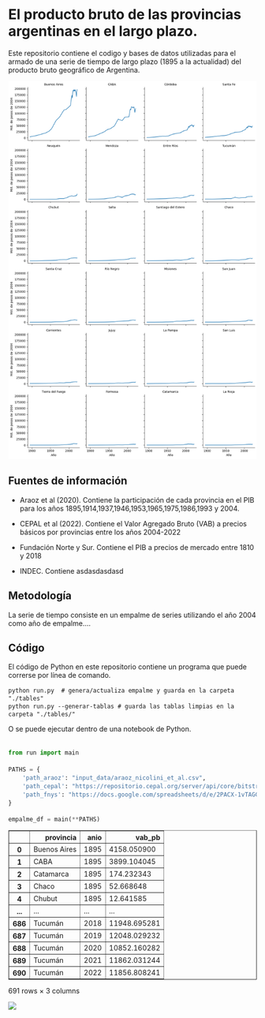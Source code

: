 # El producto bruto de las provincias argentinas en el largo plazo. 

Este repositorio contiene el codigo y bases de datos utilizadas para el armado 
de una serie de tiempo de largo plazo (1895 a la actualidad) del producto bruto
geográfico de Argentina. 

![Valor Agregado Bruto a precios básicos por provincia (1895-2022)](assets/output.png)

## Fuentes de información


*   Araoz et al (2020). Contiene la participación de cada provincia en el PIB para los años 1895,1914,1937,1946,1953,1965,1975,1986,1993 y 2004. 

*   CEPAL et al (2022). Contiene el Valor Agregado Bruto (VAB) a precios básicos por provincias entre los años 2004-2022

*   Fundación Norte y Sur. Contiene el PIB a precios de mercado entre 1810 y 2018

*   INDEC. Contiene asdasdasdasd


## Metodología

La serie de tiempo consiste en un empalme de series utilizando el año 2004 como año de empalme.... 


## Código 

El código de Python en este repositorio contiene un programa que puede correrse por línea de comando. 


```
python run.py  # genera/actualiza empalme y guarda en la carpeta "./tables"
python run.py --generar-tablas # guarda las tablas limpias en la carpeta "./tables/"

```


O se puede ejecutar dentro de una notebook de Python. 

```python

from run import main

PATHS = {
    'path_araoz': "input_data/araoz_nicolini_et_al.csv",
    'path_cepal': "https://repositorio.cepal.org/server/api/core/bitstreams/7399c6c9-0827-42da-b433-d176cb4107c7/content",
    'path_fnys': "https://docs.google.com/spreadsheets/d/e/2PACX-1vTAGGfIqDw18YDI5zasGBRa4sG1ddUfMcKT87fzTkvz8HMe8Ipl6zJU0M2788oZrw/pub?output=xls"
}

empalme_df = main(**PATHS)

```
<div>
<style scoped>
    .dataframe tbody tr th:only-of-type {
        vertical-align: middle;
    }

    .dataframe tbody tr th {
        vertical-align: top;
    }

    .dataframe thead th {
        text-align: right;
    }
</style>
<table border="1" class="dataframe">
  <thead>
    <tr style="text-align: right;">
      <th></th>
      <th>provincia</th>
      <th>anio</th>
      <th>vab_pb</th>
    </tr>
  </thead>
  <tbody>
    <tr>
      <th>0</th>
      <td>Buenos Aires</td>
      <td>1895</td>
      <td>4158.050900</td>
    </tr>
    <tr>
      <th>1</th>
      <td>CABA</td>
      <td>1895</td>
      <td>3899.104045</td>
    </tr>
    <tr>
      <th>2</th>
      <td>Catamarca</td>
      <td>1895</td>
      <td>174.232343</td>
    </tr>
    <tr>
      <th>3</th>
      <td>Chaco</td>
      <td>1895</td>
      <td>52.668648</td>
    </tr>
    <tr>
      <th>4</th>
      <td>Chubut</td>
      <td>1895</td>
      <td>12.641585</td>
    </tr>
    <tr>
      <th>...</th>
      <td>...</td>
      <td>...</td>
      <td>...</td>
    </tr>
    <tr>
      <th>686</th>
      <td>Tucumán</td>
      <td>2018</td>
      <td>11948.695281</td>
    </tr>
    <tr>
      <th>687</th>
      <td>Tucumán</td>
      <td>2019</td>
      <td>12048.029232</td>
    </tr>
    <tr>
      <th>688</th>
      <td>Tucumán</td>
      <td>2020</td>
      <td>10852.160282</td>
    </tr>
    <tr>
      <th>689</th>
      <td>Tucumán</td>
      <td>2021</td>
      <td>11862.031244</td>
    </tr>
    <tr>
      <th>690</th>
      <td>Tucumán</td>
      <td>2022</td>
      <td>11856.808241</td>
    </tr>
  </tbody>
</table>
<p>691 rows × 3 columns</p>
</div>


<div>
<a href="https://fund.ar">
  <picture>
    <source media="(prefers-color-scheme: dark)" srcset="https://github.com/datos-Fundar/fundartools/assets/86327859/6ef27bf9-141f-4537-9d78-e16b80196959">
    <source media="(prefers-color-scheme: light)" srcset="https://github.com/datos-Fundar/fundartools/assets/86327859/aa8e7c72-4fad-403a-a8b9-739724b4c533">
    <img src="fund.ar"></img>
  </picture>
</a>
</div>